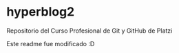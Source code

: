 # hyperblog2

Repositorio del Curso Profesional de Git y GitHub de Platzi

Este readme fue modificado :D
